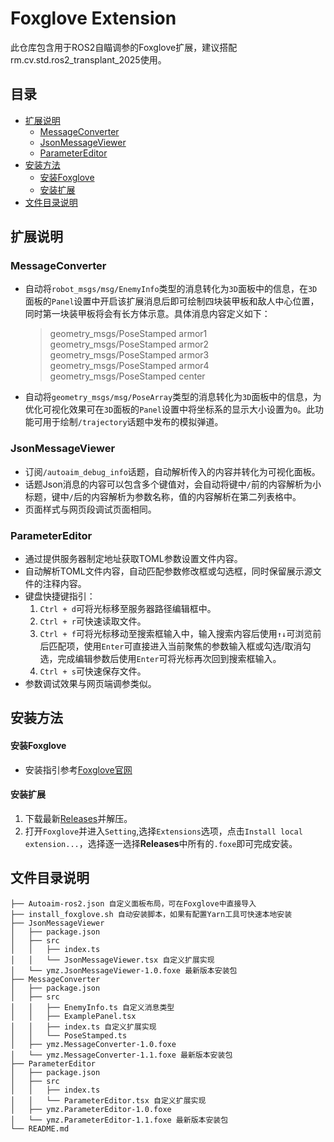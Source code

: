 # Foxglove Extension

此仓库包含用于ROS2自瞄调参的Foxglove扩展，建议搭配rm.cv.std.ros2_transplant_2025使用。
 
## 目录

- [扩展说明](#扩展说明)
  - [MessageConverter](#messageconverter)
  - [JsonMessageViewer](#jsonmessageviewer)
  - [ParameterEditor](#parametereditor)
- [安装方法](#安装方法)
  - [安装Foxglove](#安装foxglove)
  - [安装扩展](#安装扩展)
- [文件目录说明](#文件目录说明)

## 扩展说明

### MessageConverter

 - 自动将`robot_msgs/msg/EnemyInfo`类型的消息转化为`3D`面板中的信息，在`3D`面板的`Panel`设置中开启该扩展消息后即可绘制四块装甲板和敌人中心位置，同时第一块装甲板将会有长方体示意。具体消息内容定义如下：

   > geometry_msgs/PoseStamped armor1  
   > geometry_msgs/PoseStamped armor2  
   > geometry_msgs/PoseStamped armor3  
   > geometry_msgs/PoseStamped armor4  
   > geometry_msgs/PoseStamped center
 - 自动将`geometry_msgs/msg/PoseArray`类型的消息转化为`3D`面板中的信息，为优化可视化效果可在`3D`面板的`Panel`设置中将坐标系的显示大小设置为`0`。此功能可用于绘制`/trajectory`话题中发布的模拟弹道。

### JsonMessageViewer

 - 订阅`/autoaim_debug_info`话题，自动解析传入的内容并转化为可视化面板。
 - 话题Json消息的内容可以包含多个键值对，会自动将键中`/`前的内容解析为小标题，键中`/`后的内容解析为参数名称，值的内容解析在第二列表格中。
 - 页面样式与网页段调试页面相同。

### ParameterEditor

 - 通过提供服务器制定地址获取TOML参数设置文件内容。
 - 自动解析TOML文件内容，自动匹配参数修改框或勾选框，同时保留展示源文件的注释内容。
 - 键盘快捷键指引：  
   1. `Ctrl + d`可将光标移至服务器路径编辑框中。
   2. `Ctrl + r`可快速读取文件。
   3. `Ctrl + f`可将光标移动至搜索框输入中，输入搜索内容后使用`↑↓`可浏览前后匹配项，使用`Enter`可直接进入当前聚焦的参数输入框或勾选/取消勾选，完成编辑参数后使用`Enter`可将光标再次回到搜索框输入。
   4. `Ctrl + s`可快速保存文件。
 - 参数调试效果与网页端调参类似。

## 安装方法

#### 安装Foxglove

 - 安装指引参考[Foxglove官网](https://foxglove.dev/download)

#### 安装扩展
 
 1. 下载最新[Releases](https://github.com/yyyyymzzzzz/foxglove_extension)并解压。
 2. 打开`Foxglove`并进入`Setting`,选择`Extensions`选项，点击`Install local extension...`，选择逐一选择**Releases**中所有的`.foxe`即可完成安装。    

## 文件目录说明

```
├── Autoaim-ros2.json 自定义面板布局，可在Foxglove中直接导入
├── install_foxglove.sh 自动安装脚本，如果有配置Yarn工具可快速本地安装
├── JsonMessageViewer
│   ├── package.json
│   ├── src
│   │   ├── index.ts
│   │   └── JsonMessageViewer.tsx 自定义扩展实现
│   └── ymz.JsonMessageViewer-1.0.foxe 最新版本安装包
├── MessageConverter
│   ├── package.json
│   ├── src
│   │   ├── EnemyInfo.ts 自定义消息类型
│   │   ├── ExamplePanel.tsx 
│   │   ├── index.ts 自定义扩展实现
│   │   └── PoseStamped.ts
│   ├── ymz.MessageConverter-1.0.foxe
│   └── ymz.MessageConverter-1.1.foxe 最新版本安装包
├── ParameterEditor
│   ├── package.json
│   ├── src
│   │   ├── index.ts
│   │   └── ParameterEditor.tsx 自定义扩展实现
│   ├── ymz.ParameterEditor-1.0.foxe
│   └── ymz.ParameterEditor-1.1.foxe 最新版本安装包
└── README.md

```


